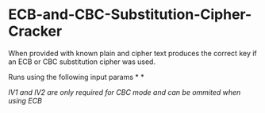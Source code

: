 # ECB-and-CBC-Substitution-Cipher-Cracker
When provided with known plain and cipher text produces the correct key if an ECB or CBC substitution cipher was used.

<p>Runs using the following input params <mode> <c1> <p1> <c2> <output> <IV1>* <IV2>*</p>
  
  *IV1 and IV2 are only required for CBC mode and can be ommited when using ECB*
